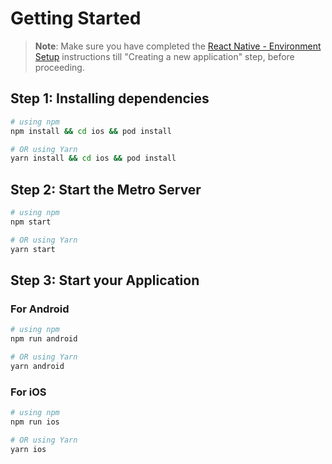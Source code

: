 # Getting Started

>**Note**: Make sure you have completed the [React Native - Environment Setup](https://reactnative.dev/docs/environment-setup) instructions till "Creating a new application" step, before proceeding.

## Step 1: Installing dependencies
```bash
# using npm
npm install && cd ios && pod install

# OR using Yarn
yarn install && cd ios && pod install
```
## Step 2: Start the Metro Server
```bash
# using npm
npm start

# OR using Yarn
yarn start
```
## Step 3: Start your Application
### For Android
```bash
# using npm
npm run android

# OR using Yarn
yarn android
```
### For iOS

```bash
# using npm
npm run ios

# OR using Yarn
yarn ios
```
